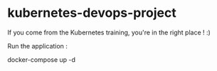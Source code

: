 # kubernetes-devops-project

If you come from the Kubernetes training, you're in the right place ! :) 

Run the application :

docker-compose up -d
